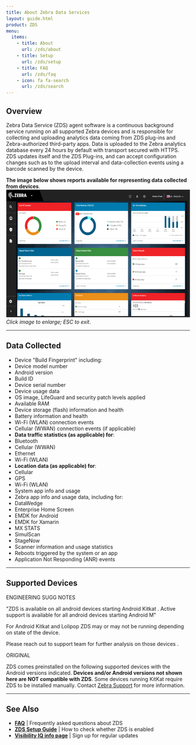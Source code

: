 ```yaml
---
title: About Zebra Data Services
layout: guide.html
product: ZDS
menu:
  items:
    - title: About
      url: /zds/about
    - title: Setup
      url: /zds/setup
    - title: FAQ
      url: /zds/faq
    - icon: fa fa-search
      url: /zds/search
---
```


## Overview

Zebra Data Service (ZDS) agent software is a continuous background service running on all supported Zebra devices and is responsible for collecting and uploading analytics data coming from ZDS plug-ins and Zebra-authorized third-party apps. Data is uploaded to the Zebra analytics database every 24 hours by default with transport secured with HTTPS. ZDS updates itself and the ZDS Plug-ins, and can accept configuration changes such as to the upload interval and data-collection events using a barcode scanned by the device. 

**The image below shows reports available for representing data collected from devices**.
<img alt="image" style="height:350px" src="VisibilityIQ_dashboard.png"/>
_Click image to enlarge; ESC to exit_. 
<br>

-----

## Data Collected

* Device "Build Fingerprint" including:
 * Device model number
 * Android version
 * Build ID
* Device serial number
* Device usage data 
* OS image, LifeGuard and security patch levels applied
* Available RAM
* Device storage (flash) information and health 
* Battery information and health
* Wi-Fi (WLAN) connection events
* Cellular (WWAN) connection events (if applicable)
* **Data traffic statistics (as applicable) for**: 
 * Bluetooth
 * Cellular (WWAN)
 * Ethernet
 * Wi-Fi (WLAN)
* **Location data (as applicable) for**: 
 * Cellular 
 * GPS
 * Wi-Fi (WLAN)
* System app info and usage
* Zebra app info and usage data, including for:  
 * DataWedge
 * Enterprise Home Screen
 * EMDK for Android 
 * EMDK for Xamarin
 * MX STATS
 * SimulScan
 * StageNow
* Scanner information and usage statistics
* Reboots triggered by the system or an app
* Application Not Responding (ANR) events

-----
<!-- 
## What's New in v2.0


### Device Support

### New Features

-----

## Version History

### Added in v1.0

-----
 -->
## Supported Devices


ENGINEERING SUGG NOTES

"ZDS is available on all android devices starting Android Kitkat . Active support is available for all android devices starting Android M"

For Android Kitkat and Lolipop ZDS may or may not be running depending on state of the device. 

Please reach out to support team for further analysis on those devices .

ORIGINAL

ZDS comes preinstalled on the following supported devices with the Android versions indicated. **Devices and/or Android versions not shown here are NOT compatible with ZDS**. Some devices running KitKat require ZDS to be installed manually. Contact [Zebra Support](https://www.zebra.com/us/en/about-zebra/contact-zebra/contact-tech-support.html) for more information.



<!-- 10/6/20 matrix removed at request of engineering
<img alt="image" style="height:650px" src="zds_20_supported_devices.png"/>
_Click image to enlarge; ESC to exit_. 
<br>
 -->
-----

## See Also

* **[FAQ](../faq)** | Frequently asked questions about ZDS
* **[ZDS Setup Guide](../setup)** | How to check whether ZDS is enabled
* **[Visibility IQ info page](https://www.zebra.com/us/en/blog/posts/2019/zebra-operational-visibility-services-is-now-visibilityiq-foresight.html)** | Sign up for regular updates

<!-- 
menu:
  items:
    - title: About
      url: /oemconfig/9-3/about
    - title: Setup
      url: /oemconfig/9-3/setup
    - title: FAQs
      url: /oemconfig/9-3/faq
    - title: Managed Configurations
      url: /oemconfig/9-3/mc
    - icon: fa fa-search
      url: /oemconfig/9-3/search -->